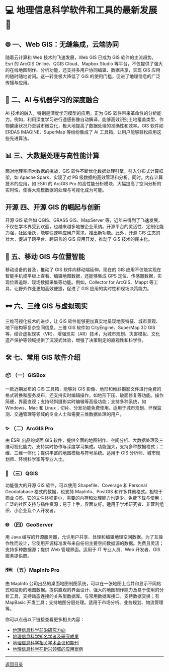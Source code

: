 # 💻 地理信息科学软件和工具的最新发展 🚀

## 🌐 一、Web GIS：无缝集成，云端协同
随着云计算和 Web 技术的飞速发展，Web GIS 已成为 GIS 软件的主流趋势。Esri 的 ArcGIS Online、QGIS Cloud、Mapbox Studio 等平台，不仅提供了强大的在线地图制作、分析功能，还支持多用户协同编辑、数据共享，实现 GIS 应用的随时随地访问。这一转变极大降低了 GIS 的使用门槛，促进了地理信息的广泛传播与应用。

## 🧠 二、AI 与机器学习的深度融合
AI 技术的融入，特别是深度学习模型的应用，正为 GIS 软件带来革命性的分析能力。例如，利用深度学习进行遥感影像自动解译，能够高效识别土地覆盖类型、作物健康状况乃至城市微变化，极大地提高了数据处理的准确性和效率。GIS 软件如 ERDAS IMAGINE、SuperMap 等纷纷集成了 AI 工具箱，让用户能够轻松应用这些先进算法。

## 📊 三、大数据处理与高性能计算
面对地理空间大数据的挑战，GIS 软件不断优化数据处理引擎，引入分布式计算框架，如 Apache Spark，实现了对 PB 级数据的高效管理和分析。同时，内存计算技术的应用，如 ESRI 的 ArcGIS Pro 的高性能分析模块，大幅提高了空间分析的实时性，使得大规模数据的处理与可视化成为可能。

## 开源 四、开源 GIS 的崛起与创新
开源 GIS 软件如 QGIS、GRASS GIS、MapServer 等，近年来得到了飞速发展，不仅在学术界受到欢迎，也越来越多地被企业采纳。开源平台的灵活性、定制化能力强，社区活跃，能够快速响应用户需求，推出新功能。此外，开源 GIS 生态的壮大，促进了跨平台、跨语言的 GIS 应用开发，推动了 GIS 技术的民主化。

## 📱 五、移动 GIS 与位置智能
移动设备的普及，推动了 GIS 软件向移动端延伸。现在的 GIS 应用不仅能实现在智能手机或平板上查看、编辑地图数据，还能够集成 GPS 定位、传感器数据，实现位置追踪、现场数据采集等功能。例如，Collector for ArcGIS、Mappt 等工具，让野外作业更加高效便捷，促进了 GIS 应用的实时性和现场决策能力。

## 🕶️ 六、三维 GIS 与虚拟现实
三维可视化技术的进步，让 GIS 软件能够更加真实地呈现地表特征、城市景观、地下结构等复杂空间信息。三维 GIS 软件如 CityEngine、SuperMap 3D GIS 等，结合虚拟现实（VR）、增强现实（AR）技术，为城市规划、灾害模拟、文化遗产保护等领域提供了沉浸式体验，增强了决策制定的直观性和科学性。

## 🛠️ 七、常用 GIS 软件介绍
### 📦 （一）GISBox
一款近期发布的 GIS 工具箱，能够对 GIS 影像、地形和倾斜摄影文件进行免费的格式转换和服务发布，还支持实时编辑操作，如地形下压、破面修复等功能。操作简便，界面直观；支持倾斜摄影实时编辑等高级功能；支持多种系统，如 Windows、Mac 和 Linux；切片、分发功能免费使用。适用于城市规划、环保监测、交通管理等领域的专业人士和需要三维数据处理的用户。

### ✨ （二）ArcGIS Pro
由 ESRI 出品的桌面 GIS 软件，提供全面的地图制作、空间分析、大数据处理及三维可视化能力，支持实时协作与深度学习集成。功能强大，支持多种数据格式；二维、三维一体化；提供丰富的地图模板与符号系统。适用于 GIS 分析师、城市规划师、环境科学家等专业人士。

### 🐧 （三）QGIS
功能强大的开源 GIS 软件，可以使用 Shapefile、Coverage 和 Personal Geodatabase 格式的数据，也支持 MapInfo、PostGIS 和许多其他格式。相较于商业 GIS，它的文件体积更小，需要的内存和处理能力也更少。免费下载与使用；广泛的社区支持与插件资源；易于上手，界面友好。适用于学术研究者、非营利组织、小企业及个人开发者。

### 🌐 （四）GeoServer
用 Java 编写的开源服务器，允许用户共享、处理和编辑地理空间数据。为了互操作性而设计，它使用开源标准发布来自任何主要空间数据源的数据。免费且灵活；支持多种数据源；提供 Web 管理界面。适用于 IT 专业人员、Web 开发者、GIS 服务提供商。

### 🗺️ （五）MapInfo Pro
由 Maplnfo 公司出品的桌面地图制图系统，可以在一张地图上合并和显示不同格式和投影的地图数据。提供直观的界面设计、强大的地图制作能力及易于使用的分析工具，支持动态连接的关系型数据库。与常用数据库接口，支持数据交换；有 MapBasic 开发工具；支持地图分层处理。适用于市场分析、业务规划、物流管理等。

你可以点击以下链接查看更多相关内容：
- [地理信息科学前沿研究方向](地理信息科学前沿研究方向.md)
- [地理信息科学知名学者及研究成果](地理信息科学知名学者及研究成果.md)
- [地理信息科学相关学术会议和期刊](地理信息科学相关学术会议和期刊.md)
- [地理信息科学在新兴领域的应用案例](地理信息科学在新兴领域的应用案例.md)

---
[返回目录](./README.md)
